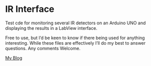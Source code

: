 # IR Interface

Test cde for monitoring several IR detectors on an Arduino UNO and displaying the results in a LabView interface.

Free to use, but I’d be keen to know if there being used for anything interesting.
While these files are effectively I’ll do my best to answer questions.
Any comments Welcome.

[My Blog](https://cengarduino.wordpress.com/)
